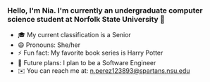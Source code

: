 ### Hello, I'm Nia. I'm currently an undergraduate computer science student at Norfolk State University 🔰

- 🎓 My current classification is a Senior
- 😄 Pronouns: She/her
- ⚡ Fun fact: My favorite book series is Harry Potter
- 💼 Future plans: I plan to be a Software Engineer 
- ✉️ You can reach me at: n.perez123893@spartans.nsu.edu

<!--
**npNSU/npNSU** is a ✨ _special_ ✨ repository because its `README.md` (this file) appears on your GitHub profile.

Here are some ideas to get you started:

- 🔭 I’m currently working on ...
- 🌱 I’m currently learning ...
- 👯 I’m looking to collaborate on ...
- 🤔 I’m looking for help with ...
- 💬 Ask me about ...
- 📫 How to reach me: ...
- 😄 Pronouns: ...
- ⚡ Fun fact: ...
-->
